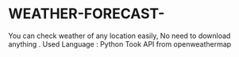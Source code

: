 # WEATHER-FORECAST-
You can check weather of any location easily, No need to download anything .
Used Language : Python
Took API from openweathermap

